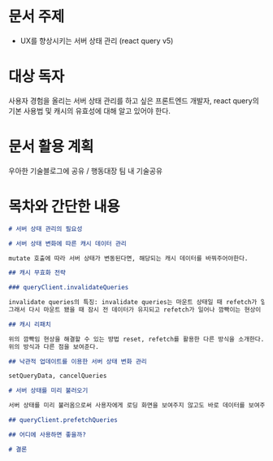 # 문서 주제

- UX를 향상시키는 서버 상태 관리 (react query v5)

# 대상 독자

사용자 경험을 올리는 서버 상태 관리를 하고 싶은 프론트엔드 개발자,
react query의 기본 사용법 및 캐시의 유효성에 대해 알고 있어야 한다.

# 문서 활용 계획

우아한 기술블로그에 공유 / 행동대장 팀 내 기술공유

# 목차와 간단한 내용

```markdown
# 서버 상태 관리의 필요성

# 서버 상태 변화에 따른 캐시 데이터 관리

mutate 호출에 따라 서버 상태가 변동된다면, 해당되는 캐시 데이터를 바꿔주어야한다.

## 캐시 무효화 전략

### queryClient.invalidateQueries

invalidate queries의 특징: invalidate queries는 마운트 상태일 때 refetch가 일어나기 때문에 mutate 후 언마운트가 되면 refetch가 일어나지 않게 된다.
그래서 다시 마운트 됐을 때 잠시 전 데이터가 유지되고 refetch가 일어나 깜빡이는 현상이 나타나게 된다.

## 캐시 리패치

위의 깜빡임 현상을 해결할 수 있는 방법 reset, refetch를 활용한 다른 방식을 소개한다.
위의 방식과 다른 점을 보여준다.

## 낙관적 업데이트를 이용한 서버 상태 변화 관리

setQueryData, cancelQueries

# 서버 상태를 미리 불러오기

서버 상태를 미리 불러옴으로써 사용자에게 로딩 화면을 보여주지 않고도 바로 데이터를 보여주게 할 수 있다.

## queryClient.prefetchQueries

## 어디에 사용하면 좋을까?

# 결론
```
